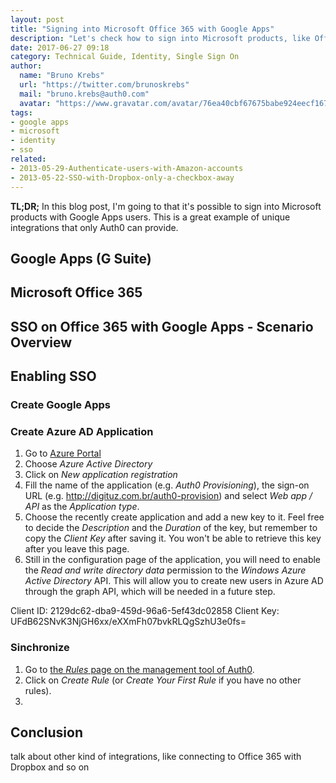 ```yaml
---
layout: post
title: "Signing into Microsoft Office 365 with Google Apps"
description: "Let's check how to sign into Microsoft products, like Office 365, with Google Apps users."
date: 2017-06-27 09:18
category: Technical Guide, Identity, Single Sign On
author:
  name: "Bruno Krebs"
  url: "https://twitter.com/brunoskrebs"
  mail: "bruno.krebs@auth0.com"
  avatar: "https://www.gravatar.com/avatar/76ea40cbf67675babe924eecf167b9b8?s=60"
tags:
- google apps
- microsoft
- identity
- sso
related:
- 2013-05-29-Authenticate-users-with-Amazon-accounts
- 2013-05-22-SSO-with-Dropbox-only-a-checkbox-away
---
```


**TL;DR;** In this blog post, I'm going to that it's possible to sign into Microsoft products with Google Apps users. This is a great example of unique integrations that only Auth0 can provide.

## Google Apps (G Suite)

## Microsoft Office 365

## SSO on Office 365 with Google Apps - Scenario Overview

## Enabling SSO

### Create Google Apps

### Create Azure AD Application

1. Go to [Azure Portal](https://portal.azure.com)
2. Choose *Azure Active Directory*
3. Click on *New application registration*
4. Fill the name of the application (e.g. *Auth0 Provisioning*), the sign-on URL (e.g. http://digituz.com.br/auth0-provision) and select *Web app / API* as the *Application type*.
5. Choose the recently create application and add a new key to it. Feel free to decide the *Description* and the *Duration* of the key, but remember to copy the *Client Key* after saving it. You won't be able to retrieve this key after you leave this page.
6. Still in the configuration page of the application, you will need to enable the *Read and write directory data* permission to the *Windows Azure Active Directory* API. This will allow you to create new users in Azure AD through the graph API, which will be needed in a future step.

Client ID: 2129dc62-dba9-459d-96a6-5ef43dc02858
Client Key: UFdB62SNvK3NjGH6xx/eXXmFh07bvkRLQgSzhU3e0fs=

### Sinchronize

1. Go to [the *Rules* page on the management tool of Auth0](https://manage.auth0.com/#/rules).
2. Click on *Create Rule* (or *Create Your First Rule* if you have no other rules).
3.

## Conclusion

talk about other kind of integrations, like connecting to Office 365 with Dropbox and so on

